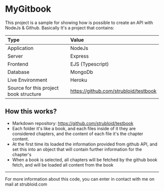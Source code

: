 # MyGitbook
This project is a sample for showing how is possible to create an API with NodeJs & Github.
Basically It's a project that contains:

| Type                                    | Value            |
|:----------------------------------------|:-----------------|
| Application                             | NodeJs           |
| Server                                  | Express          |
| Frontend                                | EJS (Typescript) |
| Database                                | MongoDb          |
| Live Environment                        | Heroku           |
| Source for this project book structure | https://github.com/strubloid/testbook                 |

## How this works?
* Markdown repository: https://github.com/strubloid/testbook
* Each folder it's like a book, and each files inside of it they are considered chapters, and the content of each file it's the chapter content.
* At the first time its loaded the information provided from github API, and set this into an object that will contain further information for the chapter's
* When a book is selected, all chapters will be fetched by the github book fetch, and will be loaded all content from the book

-----
For more information about this code, you can enter in contact with me on mail at strubloid.com
 